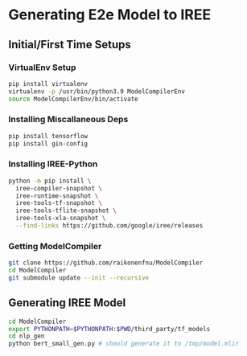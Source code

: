# Generating E2e Model to IREE

## Initial/First Time Setups
### VirtualEnv Setup
```bash
pip install virtualenv
virtualenv -p /usr/bin/python3.9 ModelCompilerEnv
source ModelCompilerEnv/bin/activate
```
### Installing Miscallaneous Deps
```bash
pip install tensorflow
pip install gin-config
```
### Installing IREE-Python
```bash
python -m pip install \
  iree-compiler-snapshot \
  iree-runtime-snapshot \
  iree-tools-tf-snapshot \
  iree-tools-tflite-snapshot \
  iree-tools-xla-snapshot \
  --find-links https://github.com/google/iree/releases
```

### Getting ModelCompiler
```bash
git clone https://github.com/raikonenfnu/ModelCompiler
cd ModelCompiler
git submodule update --init --recursive 
```

## Generating IREE Model
```bash
cd ModelCompiler
export PYTHONPATH=$PYTHONPATH:$PWD/third_party/tf_models
cd nlp_gen
python bert_small_gen.py # should generate it to /tmp/model.mlir
```
